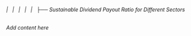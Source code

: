 ###### |   |   |   |   |   ├── Sustainable Dividend Payout Ratio for Different Sectors

*Add content here*
